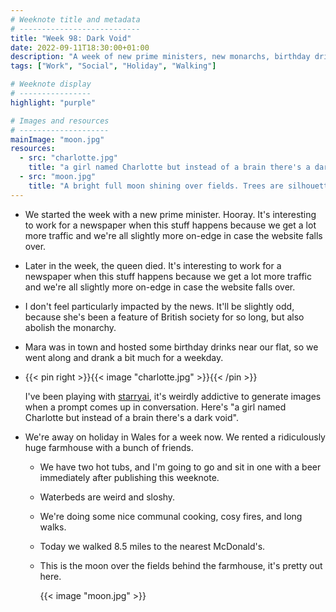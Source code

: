 ```yaml
---
# Weeknote title and metadata
# ---------------------------
title: "Week 98: Dark Void"
date: 2022-09-11T18:30:00+01:00
description: "A week of new prime ministers, new monarchs, birthday drinks, AI-generated images, a holiday in Wales, and long walks."
tags: ["Work", "Social", "Holiday", "Walking"]

# Weeknote display
# ----------------
highlight: "purple"

# Images and resources
# --------------------
mainImage: "moon.jpg"
resources:
  - src: "charlotte.jpg"
    title: "a girl named Charlotte but instead of a brain there's a dark void"
  - src: "moon.jpg"
    title: "A bright full moon shining over fields. Trees are silhouetted in rolling mist."
---
```


  * We started the week with a new prime minister. Hooray. It's interesting to work for a newspaper when this stuff happens because we get a lot more traffic and we're all slightly more on-edge in case the website falls over.

  * Later in the week, the queen died. It's interesting to work for a newspaper when this stuff happens because we get a lot more traffic and we're all slightly more on-edge in case the website falls over.

  * I don't feel particularly impacted by the news. It'll be slightly odd, because she's been a feature of British society for so long, but also abolish the monarchy.

  * Mara was in town and hosted some birthday drinks near our flat, so we went along and drank a bit much for a weekday.

  * {{< pin right >}}{{< image "charlotte.jpg" >}}{{< /pin >}}
  
    I've been playing with [starryai](https://www.starryai.com/), it's weirdly addictive to generate images when a prompt comes up in conversation. Here's "a girl named Charlotte but instead of a brain there's a dark void".

  * We're away on holiday in Wales for a week now. We rented a ridiculously huge farmhouse with a bunch of friends.

    * We have two hot tubs, and I'm going to go and sit in one with a beer immediately after publishing this weeknote.

    * Waterbeds are weird and sloshy.

    * We're doing some nice communal cooking, cosy fires, and long walks.

    * Today we walked 8.5 miles to the nearest McDonald's.

    * This is the moon over the fields behind the farmhouse, it's pretty out here.

      {{< image "moon.jpg" >}}
